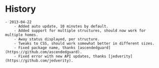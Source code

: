 # History

    - 2013-04-22
        - Added auto update, 10 minutes by default.
        - Added support for multiple structures, should now work for multiple homes. 
        - Away status displayed, per structure.
        - Tweaks to CSS, should work somewhat better in different sizes. 
        - Fixed package name, thanks [ascendedguard](https://github.com/ascendedguard).
        - Fixed error with new API updates, thanks [jedverity](https://github.com/jedverity).